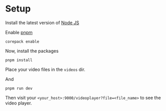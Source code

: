 # Setup

Install the latest version of [Node JS](https://nodejs.org/en/)

Enable [pnpm](https://pnpm.io/)

```
corepack enable
```

Now, install the packages

```
pnpm install
```

Place your video files in the `videos` dir.

And

```
pnpm run dev
```

Then visit your `<your_host>:9000/videoplayer?file=<file_name>` to see the video player.
